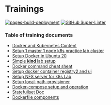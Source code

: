# Trainings   
[![pages-build-deployment](https://github.com/mevijays/training-k8s/actions/workflows/pages/pages-build-deployment/badge.svg?branch=main)](https://github.com/mevijays/training-k8s/actions/workflows/pages/pages-build-deployment)
[![GitHub Super-Linter](https://github.com/mevijays/training-k8s/workflows/Lint%20Code%20Base/badge.svg)](https://github.com/marketplace/actions/super-linter)
### Table of training documents 
- [Docker and Kubernetes Content](docs/docker-k8s.md)
- [Setup 1 master 1 node k8s practice lab cluster](https://mevijay.com/blog/k8ssetup/)
- [Setup Docker in Ubuntu 20](docs/dockersetup.md)
- [Simple **kind** lab setup ](kubernetes/kind/readme.md)
- [Docker command cheat sheat](docs/dockercheatsheet.md)
- [ Setup docker container registry2 and ui](docs/setup-registry.md)
- [ Setup NFS server for k8s Lab](docs/setup-nfs.md)
- [ Setup local-path-provisioner](docs/local-path-provisioner.md)
- [Docker-compose setup and operation](docs/docker-compose.md)
- [Statefullset Doc](docs/statefulset.md)
- [Dockerfile components](docs/dockerfile.md)
